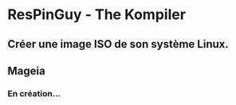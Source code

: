 # ResPinGuy - The Kompiler
## Créer une image ISO de son système Linux.
## Mageia

### En création...